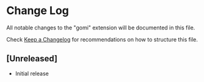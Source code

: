# Change Log

All notable changes to the "gomi" extension will be documented in this file.

Check [Keep a Changelog](http://keepachangelog.com/) for recommendations on how to structure this file.

## [Unreleased]

- Initial release